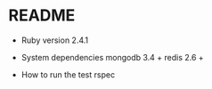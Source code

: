 # README

* Ruby version
2.4.1

* System dependencies
mongodb 3.4 +
redis 2.6 +

* How to run the test
rspec
